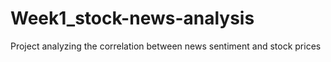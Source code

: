 # Week1_stock-news-analysis
Project analyzing the correlation between news sentiment and stock prices
